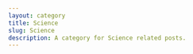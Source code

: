 ```yaml
---
layout: category
title: Science
slug: Science
description: A category for Science related posts.
---
```

